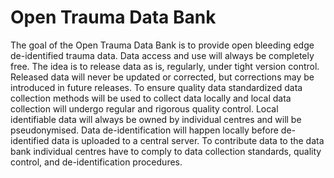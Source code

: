 # Open Trauma Data Bank
The goal of the Open Trauma Data Bank is to provide open bleeding edge
de-identified trauma data. Data access and use will always be completely
free. The idea is to release data as is, regularly, under tight version
control. Released data will never be updated or corrected, but corrections may
be introduced in future releases. To ensure quality data standardized data
collection methods will be used to collect data locally and local data
collection will undergo regular and rigorous quality control. Local identifiable
data will always be owned by individual centres and will be pseudonymised. Data
de-identification will happen locally before de-identified data is uploaded to a
central server. To contribute data to the data bank individual centres have to
comply to data collection standards, quality control, and de-identification
procedures.






